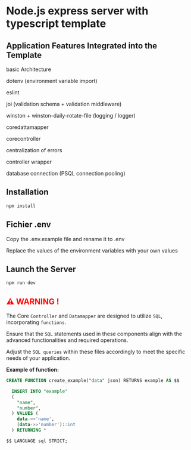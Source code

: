 # Node.js express server with typescript template

## Application Features Integrated into the Template

basic Architecture

dotenv (environment variable import)

eslint

joi (validation schema + validation middleware)

winston + winston-daily-rotate-file (logging / logger)

coredattamapper

corecontroller

centralization of errors

controller wrapper

database connection (PSQL connection pooling)

## Installation

```bash
npm install
```

## Fichier .env

Copy the .env.example file and rename it to .env

Replace the values of the environment variables with your own values

## Launch the Server

```bash
npm run dev
```

## <span style="color:red"> ⚠️  WARNING ! </span>

The Core `Controller` and `Datamapper` are designed to utilize `SQL`, incorporating `functions`.

Ensure that the `SQL` statements used in these components align with the advanced functionalities and required operations.

Adjust the `SQL queries` within these files accordingly to meet the specific needs of your application.

**Example of function:**

```SQL
CREATE FUNCTION create_example("data" json) RETURNS example AS $$

  INSERT INTO "example"
  (
    "name",
    "number",
  ) VALUES (
    data->>'name',
    (data->>'number')::int
  ) RETURNING *

$$ LANGUAGE sql STRICT;
```

